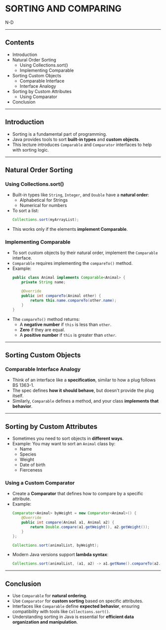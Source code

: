 # SORTING AND COMPARING
N-D

---

## Contents
- Introduction
- Natural Order Sorting
  - Using Collections.sort()
  - Implementing Comparable
- Sorting Custom Objects
  - Comparable Interface
  - Interface Analogy
- Sorting by Custom Attributes
  - Using Comparator
- Conclusion

---

## Introduction
- Sorting is a fundamental part of programming.
- Java provides tools to sort **built-in types** and **custom objects**.
- This lecture introduces `Comparable` and `Comparator` interfaces to help with sorting logic.

---

## Natural Order Sorting
### **Using Collections.sort()**
- Built-in types like `String`, `Integer`, and `Double` have a **natural order**:
  - Alphabetical for Strings
  - Numerical for numbers
- To sort a list:
  ```java
  Collections.sort(myArrayList);
  ```
- This works only if the elements **implement Comparable**.

### **Implementing Comparable**
- To sort custom objects by their natural order, implement the `Comparable` interface.
- `Comparable` requires implementing the `compareTo()` method.
- Example:
  ```java
  public class Animal implements Comparable<Animal> {
      private String name;

      @Override
      public int compareTo(Animal other) {
          return this.name.compareTo(other.name);
      }
  }
  ```
- The `compareTo()` method returns:
  - A **negative number** if `this` is less than `other`.
  - **Zero** if they are equal.
  - A **positive number** if `this` is greater than `other`.

---

## Sorting Custom Objects
### **Comparable Interface Analogy**
- Think of an interface like a **specification**, similar to how a plug follows BS 1363-1.
- The spec defines **how it should behave**, but doesn't provide the plug itself.
- Similarly, `Comparable` defines a method, and your class **implements that behavior**.

---

## Sorting by Custom Attributes
- Sometimes you need to sort objects in **different ways**.
- Example: You may want to sort an `Animal` class by:
  - Name
  - Species
  - Weight
  - Date of birth
  - Fierceness

### **Using a Custom Comparator**
- Create a **Comparator** that defines how to compare by a specific attribute.
- Example:
  ```java
  Comparator<Animal> byWeight = new Comparator<Animal>() {
      @Override
      public int compare(Animal a1, Animal a2) {
          return Double.compare(a1.getWeight(), a2.getWeight());
      }
  };

  Collections.sort(animalList, byWeight);
  ```
- Modern Java versions support **lambda syntax**:
  ```java
  Collections.sort(animalList, (a1, a2) -> a1.getName().compareTo(a2.getName()));
  ```

---

## Conclusion
- Use `Comparable` for **natural ordering**.
- Use `Comparator` for **custom sorting** based on specific attributes.
- Interfaces like `Comparable` define **expected behavior**, ensuring compatibility with tools like `Collections.sort()`.
- Understanding sorting in Java is essential for **efficient data organization and manipulation**.